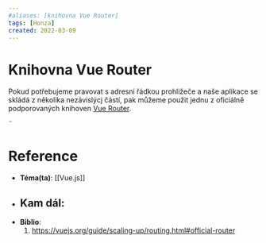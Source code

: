 ```yaml
---
#aliases: [knihovna Vue Router]
tags: [Honza]
created: 2022-03-09
---
```


# Knihovna Vue Router
Pokud potřebujeme pravovat s adresní řádkou prohližeče a naše aplikace se skládá z několika nezávislýcj částí, pak můžeme použit jednu z oficiálně podporovaných knihoven [Vue Router](https://github.com/vuejs/router).

¨

# Reference
- **Téma(ta)**: [[Vue.js]]
- **Kam dál**: 
	- 
- **Biblio**:
	1. https://vuejs.org/guide/scaling-up/routing.html#official-router